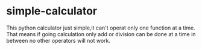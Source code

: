 # simple-calculator
This python calculator just simple,it can't operat only one function at a time. That means if going calculation only add or division can be done at a time in between no other operators will not work.
